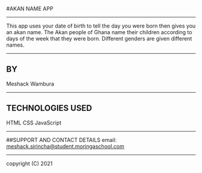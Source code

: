 #AKAN NAME APP
***
This app uses your date of birth to tell the day you were born then gives you an akan name. The Akan people of Ghana name their children according to days of the week that they were born. Different genders are given different names.
***
## BY
Meshack Wambura
***
## TECHNOLOGIES USED
HTML
CSS
JavaScript
***
##SUPPORT AND CONTACT DETAILS
email: meshack.sirincha@student.moringaschool.com
***

copyright (C) 2021